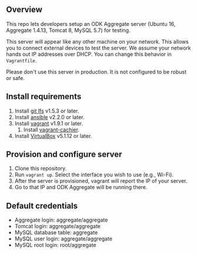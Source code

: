 ## Overview
This repo lets developers setup an ODK Aggregate server (Ubuntu 16, Aggregate 1.4.13, Tomcat 8, MySQL 5.7) for testing. 

This server will appear like any other machine on your network. This allows you to connect external devices to test the server. We assume your network hands out IP addresses over DHCP. You can change this behavior in `Vagrantfile`.

Please don't use this server in production. It is not configured to be robust or safe.

## Install requirements
1. Install [git lfs](https://git-lfs.github.com) v1.5.3 or later. 
1. Install [ansible](https://docs.ansible.com/ansible/intro_installation.html) v2.2.0 or later.
1. Install [vagrant](https://www.vagrantup.com/docs/installation) v1.9.1 or later.
	1. Install [vagrant-cachier](https://github.com/fgrehm/vagrant-cachier).
1. Install [VirtualBox](https://www.virtualbox.org/wiki/Downloads) v5.1.12 or later.

## Provision and configure server
1. Clone this repository.
1. Run `vagrant up`. Select the interface you wish to use (e.g., Wi-Fi).
1. After the server is provisioned, vagrant will report the IP of your server.
1. Go to that IP and ODK Aggregate will be running there.

## Default credentials
* Aggregate login: aggregate/aggregate
* Tomcat login: aggregate/aggregate
* MySQL database table: aggregate
* MySQL user login: aggregate/aggregate
* MySQL root login: root/aggregate